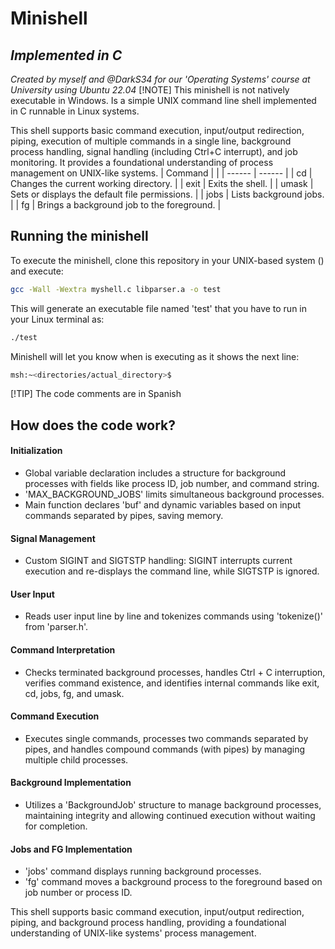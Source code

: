 # Minishell
## _Implemented in C_
*Created by myself and @DarkS34 for our 'Operating Systems' course at University using Ubuntu 22.04*
[!NOTE]
This minishell is not natively executable in Windows. Is a simple UNIX command line shell implemented in C runnable in Linux systems.

This shell supports basic command execution, input/output redirection, piping, execution of multiple commands in a single line, background process handling, signal handling (including Ctrl+C interrupt), and job monitoring. It provides a foundational understanding of process management on UNIX-like systems.
| Command |  |
| ------ | ------ |
| cd | Changes the current working directory. |
| exit | Exits the shell. |
| umask | Sets or displays the default file permissions. |
| jobs | Lists background jobs. |
| fg | Brings a background job to the foreground. |
## Running the minishell

To execute the minishell, clone this repository in your UNIX-based system () and execute:

```sh
gcc -Wall -Wextra myshell.c libparser.a -o test
```

This will generate an executable file named 'test' that you have to run in your Linux terminal as:
```sh
./test
```

Minishell will let you know when is executing as it shows the next line:
```sh
msh:~<directories/actual_directory>$
```

[!TIP]
The code comments are in Spanish
## How does the code work?
#### Initialization
- Global variable declaration includes a structure for background processes with fields like process ID, job number, and command string.
- 'MAX_BACKGROUND_JOBS' limits simultaneous background processes.
- Main function declares 'buf' and dynamic variables based on input commands separated by pipes, saving memory.

#### Signal Management
- Custom SIGINT and SIGTSTP handling: SIGINT interrupts current execution and re-displays the command line, while SIGTSTP is ignored.

#### User Input
- Reads user input line by line and tokenizes commands using 'tokenize()' from 'parser.h'.

#### Command Interpretation
- Checks terminated background processes, handles Ctrl + C interruption, verifies command existence, and identifies internal commands like exit, cd, jobs, fg, and umask.

#### Command Execution
- Executes single commands, processes two commands separated by pipes, and handles compound commands (with pipes) by managing multiple child processes.

#### Background Implementation
- Utilizes a 'BackgroundJob' structure to manage background processes, maintaining integrity and allowing continued execution without waiting for completion.

#### Jobs and FG Implementation
- 'jobs' command displays running background processes.
- 'fg' command moves a background process to the foreground based on job number or process ID.

This shell supports basic command execution, input/output redirection, piping, and background process handling, providing a foundational understanding of UNIX-like systems' process management. 
